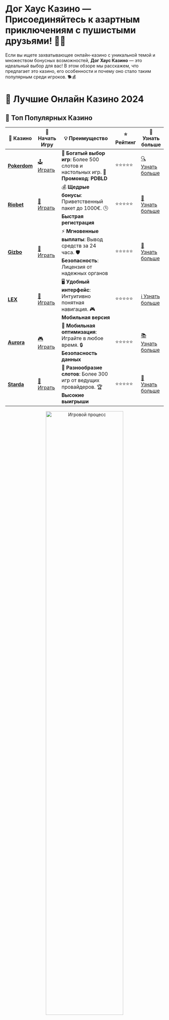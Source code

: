 # **Дог Хаус Казино — Присоединяйтесь к азартным приключениям с пушистыми друзьями!** 🐾🎰

Если вы ищете захватывающее онлайн-казино с уникальной темой и множеством бонусных возможностей, **Дог Хаус Казино** — это идеальный выбор для вас! В этом обзоре мы расскажем, что предлагает это казино, его особенности и почему оно стало таким популярным среди игроков. 🐕💰

# 🎰 Лучшие Онлайн Казино 2024

## 🌟 Топ Популярных Казино

| 🎲 **Казино** | 🔗 **Начать Игру** | 💡 **Преимущество** | ⭐ **Рейтинг** | 🔗 **Узнать больше** |
|--------------|---------------------|---------------------|----------------|----------------------|
| [**Pokerdom**](https://brandplay.link/4k77v2yx) | [🕹️ Играть](https://brandplay.link/4k77v2yx) | 🎉 **Богатый выбор игр**: Более 500 слотов и настольных игр. 🎁 **Промокод**: **PDBLD** | ⭐⭐⭐⭐⭐ | [🔍 Узнать больше](https://brandplay.link/4k77v2yx) |
| [**Riobet**](https://brandplay.link/7xBLTPyj) | [🎰 Играть](https://brandplay.link/7xBLTPyj) | 💰 **Щедрые бонусы**: Приветственный пакет до 1000€. 🕒 **Быстрая регистрация** | ⭐⭐⭐⭐⭐ | [📖 Узнать больше](https://brandplay.link/7xBLTPyj) |
| [**Gizbo**](https://brandplay.link/bprXw4YV) | [🎲 Играть](https://brandplay.link/bprXw4YV) | ⚡ **Мгновенные выплаты**: Вывод средств за 24 часа. 🛡️ **Безопасность**: Лицензия от надежных органов | ⭐⭐⭐⭐⭐ | [📝 Узнать больше](https://brandplay.link/bprXw4YV) |
| [**LEX**](https://brandplay.link/zW4hdDFV) | [🤑 Играть](https://brandplay.link/zW4hdDFV) | 🖥️ **Удобный интерфейс**: Интуитивно понятная навигация. 🎮 **Мобильная версия** | ⭐⭐⭐⭐⭐ | [ℹ️ Узнать больше](https://brandplay.link/zW4hdDFV) |
| [**Aurora**](https://10trafic-stat2.com/click/668546556bcc6313411604bd/6766/13032/subaccount) | [🎮 Играть](https://10trafic-stat2.com/click/668546556bcc6313411604bd/6766/13032/subaccount) | 📱 **Мобильная оптимизация**: Играйте в любое время. 🔒 **Безопасность данных** | ⭐⭐⭐⭐⭐ | [📚 Узнать больше](https://10trafic-stat2.com/click/668546556bcc6313411604bd/6766/13032/subaccount) |
| [**Starda**](https://brandplay.link/fB7xwRFL) | [🎯 Играть](https://brandplay.link/fB7xwRFL) | 🎰 **Разнообразие слотов**: Более 300 игр от ведущих провайдеров. 🏆 **Высокие выигрыши** | ⭐⭐⭐⭐⭐ | [🔎 Узнать больше](https://brandplay.link/fB7xwRFL) |

<div align="center">
    <img src="https://i.pinimg.com/originals/87/9e/b9/879eb9354dd0699582408b68f2e253b2.gif" alt="Игровой процесс" width="70%">
</div>

## 💎 Лучшие Бонусы и Акции

| 🎲 **Казино** | 🔗 **Начать Игру** | 💡 **Преимущество** | ⭐ **Рейтинг** | 🔗 **Узнать больше** |
|--------------|---------------------|---------------------|----------------|----------------------|
| [**Kometa**](https://brandplay.link/8ZymQJV8) | [🎰 Играть](https://brandplay.link/8ZymQJV8) | 🎁 **Эксклюзивные бонусы**: Регулярные акции и промо. 🔄 **Программы лояльности** | ⭐⭐⭐⭐☆ | [🔍 Узнать больше](https://brandplay.link/8ZymQJV8) |
| [**R7**](https://brandplay.link/bMd3Yjsw) | [🕹️ Играть](https://brandplay.link/bMd3Yjsw) | 🕒 **Круглосуточная поддержка**: Всегда на связи. 💸 **Высокие лимиты** | ⭐⭐⭐⭐☆ | [📖 Узнать больше](https://brandplay.link/bMd3Yjsw) |
| [**7K**](https://brandplay.link/BvQyFShp) | [🎲 Играть](https://brandplay.link/BvQyFShp) | 🌟 **Эксклюзивные бонусы**: Только для VIP игроков. 🎉 **Сезонные акции** | ⭐⭐⭐⭐☆ | [📝 Узнать больше](https://brandplay.link/BvQyFShp) |
| [**Kent**](https://brandplay.link/Fv2WP3js) | [🤑 Играть](https://brandplay.link/Fv2WP3js) | 📈 **Высокий RTP**: Более 98%. 💼 **Профессиональная поддержка** | ⭐⭐⭐⭐☆ | [ℹ️ Узнать больше](https://brandplay.link/Fv2WP3js) |
| [**1Xslots**](https://brandplay.link/hSB1khtr) | [🎮 Играть](https://brandplay.link/hSB1khtr) | 🎉 **Множество акций**: Еженедельные бонусы и турниры. 🛡️ **Безопасность** | ⭐⭐⭐⭐☆ | [📚 Узнать больше](https://brandplay.link/hSB1khtr) |
| [**Gama**](https://brandplay.link/j6NMKsDz) | [🎯 Играть](https://brandplay.link/j6NMKsDz) | 🔍 **Интуитивный интерфейс**: Легкость использования. 🏅 **Престижные турниры** | ⭐⭐⭐⭐☆ | [🔎 Узнать больше](https://brandplay.link/j6NMKsDz) |

<div align="center">
    <img src="https://i.pinimg.com/originals/87/9e/b9/879eb9354dd0699582408b68f2e253b2.gif" alt="Игровой процесс" width="70%">
</div>

## 🚀 Быстрые Выигрыши и Поддержка

| 🎲 **Казино** | 🔗 **Начать Игру** | 💡 **Преимущество** | ⭐ **Рейтинг** | 🔗 **Узнать больше** |
|--------------|---------------------|---------------------|----------------|----------------------|
| [**Onion**](https://brandplay.link/zBGRVpQ9) | [🎰 Играть](https://brandplay.link/zBGRVpQ9) | 🤑 **Низкие ставки**: Идеально для начинающих. 🔄 **Быстрые выводы** | ⭐⭐⭐⭐☆ | [🔍 Узнать больше](https://brandplay.link/zBGRVpQ9) |
| [**Чемпион**](https://temon-gter.cfd/go/lRq?p80412p304504pcc44t17455) | [🕹️ Играть](https://temon-gter.cfd/go/lRq?p80412p304504pcc44t17455) | 🏅 **Лояльная программа**: Награды за активность. 🎁 **Ежемесячные бонусы** | ⭐⭐⭐⭐☆ | [📖 Узнать больше](https://temon-gter.cfd/go/lRq?p80412p304504pcc44t17455) |
| [**Vavada**](https://vavadapartner.pro/?promo=ea5c9275-6854-4505-94fc-95ab18221945-linkb2) | [🎲 Играть](https://vavadapartner.pro/?promo=ea5c9275-6854-4505-94fc-95ab18221945-linkb2) | 🚀 **Быстрая регистрация**: Начните играть мгновенно. 🔐 **Безопасные транзакции** | ⭐⭐⭐⭐☆ | [📝 Узнать больше](https://vavadapartner.pro/?promo=ea5c9275-6854-4505-94fc-95ab18221945-linkb2) |
| [**Friends**](https://gofriends.kim/linkb2) | [🤑 Играть](https://gofriends.kim/linkb2) | 🤝 **Социальные игры**: Играйте с друзьями. 🌐 **Мультиплатформенность** | ⭐⭐⭐⭐☆ | [ℹ️ Узнать больше](https://gofriends.kim/linkb2) |
| [**1WIN**](https://brandplay.link/smXVpBbG) | [🎮 Играть](https://brandplay.link/smXVpBbG) | 🏆 **Спортивные ставки**: Широкий выбор видов спорта. 💵 **Высокие коэффициенты** | ⭐⭐⭐⭐☆ | [📚 Узнать больше](https://brandplay.link/smXVpBbG) |
| [**Drip**](https://drp-ircp01.com/c07e6a3db) | [🎯 Играть](https://drp-ircp01.com/c07e6a3db) | 🌐 **Инновационные игры**: Новейшие игровые технологии. 🛡️ **Высокая безопасность** | ⭐⭐⭐⭐☆ | [🔎 Узнать больше](https://drp-ircp01.com/c07e6a3db) |
| [**JoyCasino**](https://rpc30.call2me.pro/?/ru/registration?apkpop=0&partner=p24970p3291217pc98f) | [🎰 Играть](https://rpc30.call2me.pro/?/ru/registration?apkpop=0&partner=p24970p3291217pc98f) | 🎁 **Приятные бонусы**: Ежедневные акции и подарки. 🕹️ **Разнообразие игр** | ⭐⭐⭐⭐☆ | [🔍 Узнать больше](https://rpc30.call2me.pro/?/ru/registration?apkpop=0&partner=p24970p3291217pc98f) |

<div align="center">
    <img src="https://i.pinimg.com/originals/87/9e/b9/879eb9354dd0699582408b68f2e253b2.gif" alt="Игровой процесс" width="70%">
</div>
---

✨ **Выбирайте лучшее казино для себя и наслаждайтесь игрой! Удачи!** ✨
![Дог Хаус Казино](https://i.pinimg.com/originals/a9/29/6e/a9296ea1cf6a7c20a985e593451f0323.png)

### 1. **Что такое Дог Хаус Казино?** 🐶🎮

**Дог Хаус Казино** — это онлайн-казино, которое привлекает игроков не только своим ярким дизайном, но и богатым выбором игр и щедрыми бонусами. Вдохновленное милыми и игривыми собаками, казино предлагает пользователям захватывающие игровые автоматы, а также ставки на реальные деньги с возможностью выигрыша значительных сумм. 

**Особенности Дог Хаус Казино:**
- **Разнообразие игр**: от классических слотов до новых инновационных автоматов.
- **Бонусы и акции**: щедрые бонусы для новых игроков и регулярные акции для постоянных клиентов.
- **Дружелюбная атмосфера**: уникальная тематика и добродушный интерфейс создают приятное ощущение уюта и веселья.

### 2. **Игры в Дог Хаус Казино** 🎰🎲

В **Дог Хаус Казино** представлен широкий выбор игровых автоматов от ведущих провайдеров. И здесь каждый найдет что-то по душе — от классических слотов до более сложных игр с бонусами и функциями.

**Популярные игры в казино:**
- **Dog House Megaways** — слот с высокими шансами на крупные выигрыши и забавными бонусами, которые делают игру увлекательной.
- **Bonanza** — один из самых популярных слотов с функцией Megaways, который предлагает большие возможности для выигрыша.
- **Gonzo's Quest** — приключенческий слот с функцией Avalanche и множителями, который погружает игроков в увлекательное путешествие.

### 3. **Бонусы и акции в Дог Хаус Казино** 🎁🐾

Для новых игроков **Дог Хаус Казино** предлагает приветственные бонусы, которые делают старт в игре более захватывающим. А для постоянных пользователей — регулярные акции, фриспины и другие поощрения.

**Типы бонусов, которые можно ожидать:**
- **Приветственный бонус** — дополнительные средства на первый депозит или фриспины.
- **Еженедельные акции** — участие в розыгрышах, бесплатные вращения и прочее.
- **Бонусы за лояльность** — накопительные баллы и вознаграждения для постоянных игроков.

### 4. **Как начать играть в Дог Хаус Казино?** 🎮💡

Для того чтобы начать играть в **Дог Хаус Казино**, вам нужно всего лишь пройти несколько простых шагов:

1. **Регистрация**: Создайте аккаунт, заполнив форму регистрации на сайте.
2. **Депозит**: Пополните счет с помощью удобного способа оплаты.
3. **Выбор игры**: Перейдите в раздел с играми и выберите слот или другую игру.
4. **Играйте**: Наслаждайтесь игрой, используя бонусы и делая ставки.

### 5. **Почему стоит выбрать Дог Хаус Казино?** 🐕💰

**Дог Хаус Казино** привлекает игроков благодаря своему неповторимому стилю, разнообразию игр и щедрым бонусам. Это отличный выбор для любителей азартных игр, которые хотят получить максимум удовольствия и шансов на выигрыш.

**Почему стоит выбрать Дог Хаус Казино?**
- **Приятная атмосфера**: Тематика с милыми собачками создаёт позитивную атмосферу для игроков.
- **Щедрые бонусы**: Множество акций и бонусов на депозиты, а также фриспины.
- **Проверенные игры**: Все игры от известных провайдеров с прозрачными шансами на выигрыш.

### 6. **Заключение: Дог Хаус Казино — отличный выбор для азартных игроков!** 🎉

Если вы ищете увлекательное и надежное онлайн-казино с интересным дизайном и множеством бонусов, **Дог Хаус Казино** — это именно то, что вам нужно. Приятная атмосфера, широкий выбор игр и щедрые бонусы сделают ваше времяпрепровождение в казино по-настоящему захватывающим!

Зарегистрируйтесь в **Дог Хаус Казино** уже сегодня и наслаждайтесь всеми преимуществами, которые оно предлагает! 🎰🐾
